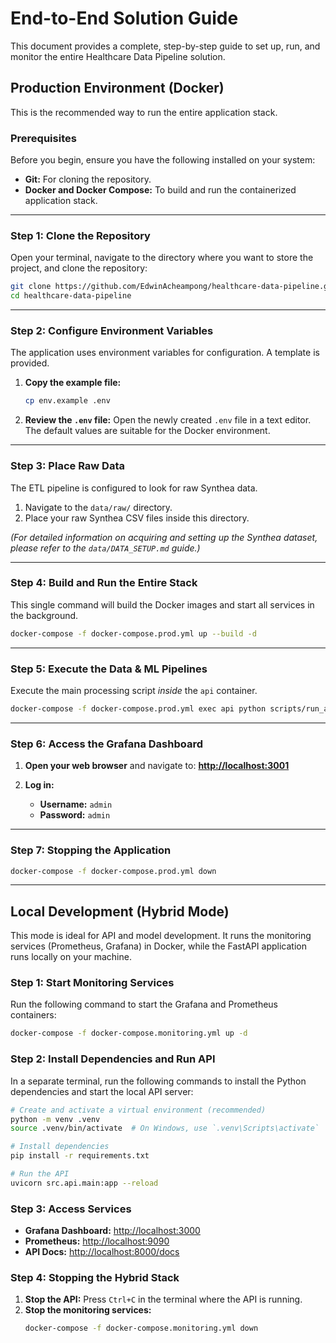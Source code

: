 # End-to-End Solution Guide

This document provides a complete, step-by-step guide to set up, run, and monitor the entire Healthcare Data Pipeline solution.

## Production Environment (Docker)

This is the recommended way to run the entire application stack.

### Prerequisites

Before you begin, ensure you have the following installed on your system:
- **Git:** For cloning the repository.
- **Docker and Docker Compose:** To build and run the containerized application stack.

---

### Step 1: Clone the Repository

Open your terminal, navigate to the directory where you want to store the project, and clone the repository:

```bash
git clone https://github.com/EdwinAcheampong/healthcare-data-pipeline.git
cd healthcare-data-pipeline
```

---

### Step 2: Configure Environment Variables

The application uses environment variables for configuration. A template is provided.

1.  **Copy the example file:**
    ```bash
    cp env.example .env
    ```
2.  **Review the `.env` file:** Open the newly created `.env` file in a text editor. The default values are suitable for the Docker environment.

---

### Step 3: Place Raw Data

The ETL pipeline is configured to look for raw Synthea data.

1.  Navigate to the `data/raw/` directory.
2.  Place your raw Synthea CSV files inside this directory.

*(For detailed information on acquiring and setting up the Synthea dataset, please refer to the `data/DATA_SETUP.md` guide.)*

---

### Step 4: Build and Run the Entire Stack

This single command will build the Docker images and start all services in the background.

```bash
docker-compose -f docker-compose.prod.yml up --build -d
```

---

### Step 5: Execute the Data & ML Pipelines

Execute the main processing script *inside* the `api` container.

```bash
docker-compose -f docker-compose.prod.yml exec api python scripts/run_all.py
```

---

### Step 6: Access the Grafana Dashboard

1.  **Open your web browser** and navigate to:
    [**http://localhost:3001**](http://localhost:3001)

2.  **Log in:**
    -   **Username:** `admin`
    -   **Password:** `admin`

---

### Step 7: Stopping the Application

```bash
docker-compose -f docker-compose.prod.yml down
```

---

## Local Development (Hybrid Mode)

This mode is ideal for API and model development. It runs the monitoring services (Prometheus, Grafana) in Docker, while the FastAPI application runs locally on your machine.

### Step 1: Start Monitoring Services

Run the following command to start the Grafana and Prometheus containers:

```bash
docker-compose -f docker-compose.monitoring.yml up -d
```

### Step 2: Install Dependencies and Run API

In a separate terminal, run the following commands to install the Python dependencies and start the local API server:

```bash
# Create and activate a virtual environment (recommended)
python -m venv .venv
source .venv/bin/activate  # On Windows, use `.venv\Scripts\activate`

# Install dependencies
pip install -r requirements.txt

# Run the API
uvicorn src.api.main:app --reload
```

### Step 3: Access Services

- **Grafana Dashboard:** [http://localhost:3000](http://localhost:3000)
- **Prometheus:** [http://localhost:9090](http://localhost:9090)
- **API Docs:** [http://localhost:8000/docs](http://localhost:8000/docs)

### Step 4: Stopping the Hybrid Stack

1.  **Stop the API:** Press `Ctrl+C` in the terminal where the API is running.
2.  **Stop the monitoring services:**
    ```bash
    docker-compose -f docker-compose.monitoring.yml down
    ```
